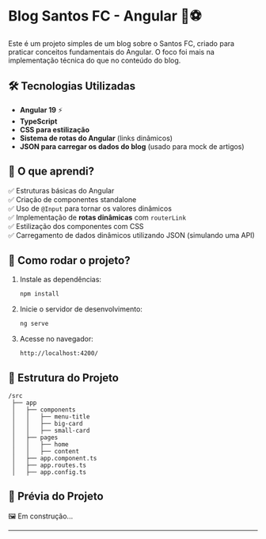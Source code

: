 
# Blog Santos FC - Angular 🚀⚽

Este é um projeto simples de um blog sobre o Santos FC, criado para praticar conceitos fundamentais do Angular. O foco foi mais na implementação técnica do que no conteúdo do blog.

## 🛠 Tecnologias Utilizadas

- **Angular 19** ⚡
- **TypeScript**
- **CSS para estilização**
- **Sistema de rotas do Angular** (links dinâmicos)
- **JSON para carregar os dados do blog** (usado para mock de artigos)


## 📌 O que aprendi?

✅ Estruturas básicas do Angular  
✅ Criação de componentes standalone  
✅ Uso de `@Input` para tornar os valores dinâmicos  
✅ Implementação de **rotas dinâmicas** com `routerLink`  
✅ Estilização dos componentes com CSS  
✅ Carregamento de dados dinâmicos utilizando JSON (simulando uma API)


## 🚀 Como rodar o projeto?

1. Instale as dependências:
   ```sh
   npm install
   ```
2. Inicie o servidor de desenvolvimento:
   ```sh
   ng serve
   ```
3. Acesse no navegador:
   ```
   http://localhost:4200/
   ```

## 📂 Estrutura do Projeto

```
/src
 ├── app
 │   ├── components
 │   │   ├── menu-title
 │   │   ├── big-card
 │   │   ├── small-card
 │   ├── pages
 │   │   ├── home
 │   │   ├── content
 │   ├── app.component.ts
 │   ├── app.routes.ts
 │   ├── app.config.ts
```

## 📸 Prévia do Projeto

🖼 Em construção...

---
